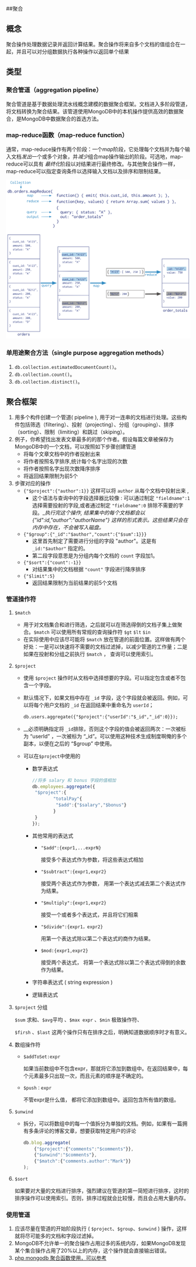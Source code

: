 ##聚合

## 概念

聚合操作处理数据记录并返回计算结果。聚合操作将来自多个文档的值组合在一起，并且可以对分组数据执行各种操作以返回单个结果 

## 类型

### 聚合管道（aggregation pipeline）

聚合管道是基于数据处理流水线概念建模的数据聚合框架。文档进入多阶段管道，将文档转换为聚合结果。该管道使用MongoDB中的本机操作提供高效的数据聚合，是MongoDB中数据聚合的首选方法。

### map-reduce函数（map-reduce function）

通常，map-reduce操作有两个阶段：一个*map*阶段，它处理每个文档并为每个输入文档*发出*一个或多个对象，并*减少*组合map操作输出的阶段。可选地，map-reduce可以具有 *最终化*阶段以对结果进行最终修改。与其他聚合操作一样，map-reduce可以指定查询条件以选择输入文档以及排序和限制结果。

![官网图](./image/map-reduce.bakedsvg官网图.svg)

### 单用途聚合方法（single purpose aggregation methods）

1. `db.collection.estimatedDocumentCount()`。
2. `db.collection.count()`。
3. `db.collection.distinct()`。

## 聚合框架

1. 用多个构件创建一个管道( pipeline ), 用于对一连串的文档进行处理。这些构件包括筛选（filtering）、投射（projecting）、分组（grouping）、排序（sorting）、限制（limiting）和跳过（skiping）。
2. 例子，你希望找出发表文章最多的的那个作者。假设每篇文章被保存为MongoDB中的一个文档，可以按照如下步骤创建管道
   * 将每个文章文档中的作者投射出来
   * 将作者按照名字排序,统计每个名字出现的次数
   * 将作者按照名字出现次数降序排序
   * 将返回结果限制为前5个
3. 步骤对应的操作
   * `{"$project":{"author":1}}` 这样可以将 `author` 从每个文档中投射出来 , 
     * 这个语法与查询中的字段选择器比较像 : 可以通过制定 `"fieldname":1` 选择需要投射的字段,或者通过制定 `"fieldname":0` 排除不需要的字段。__执行完这个操作, 结果集中的每个文档都会以{"_id":id,"author":"authorName"} 这样的形式表示。这些结果只会在内存中存在，不会被写入磁盘。__
   * `{"$group":{"_id":"$author","count":{"$sum":1}}}` 
     * 这里首先制定了需要进行分组的字段 "author"。这是有 `_id:"$author"`  指定的。
     * 第二段字段意思是为分组内每个文档的 `count` 字段加1。
   * `{"$sort":{"count":-1}}`
     * 对结果集中的文档根据 `"count"` 字段进行降序排序
   * `{"$limit":5}`
     * 返回结果限制为当前结果的前5个文档

### 管道操作符

1. `$match`

   * 用于对文档集合和进行筛选，之后就可以在筛选得倒的文档子集上做聚合。`$match` 可以使用所有常规的查询操作符 `$gt` `$lt`  `$in` 
   * 在实际使用中应该尽可能将 `$match` 放在管道的前面位置。这样做有两个好处：一是可以快速将不需要的文档过滤掉，以减少管道的工作量；二是如果在投射和分组之前执行 `$match` ， 查询可以使用索引。

2. `$project`

   * 使用 `$project` 操作时从文档中选择想要的字段。可以指定包含或者不包含一个字段。

   * 默认情况下，如果文档中存在 `_id` 字段，这个字段就会被返回。例如，可以将每个用户文档的 `_id` 在返回结果中重命名为 `userId`；

     ```html
     db.users.aggregate({"$project":{"userId":"$_id","_id":0}});
     ```

   * __必须明确指定将 `_id`排除，否则这个字段的值会被返回两次：一次被标为 “userId” ，一次被标为 “_id”。可以使用这种技术生成制度啊俺的多个副本，以便在之后的 “$group” 中使用。 

   * 可以在`$project`中使用的

     * 数学表达式

       ```javascript
       //将多 salary 和 bonus 字段的值相加
       db.employees.aggregate({
       	"$project":{
               "totalPay"{
       			"$add":{"$salary","$bonus"}
               }
       	}
       });
       ```

     * 其他常用的表达式

       - `"$add":{expr1,...exprN}`

         接受多个表达式作为参数，将这些表达式相加

       - `"$subtract":{expr1,expr2}`

         接受两个表达式作为参数， 用第一个表达式减去第二个表达式作为结果。

       - `"$multiply":{expr1,expr2}`

         接受一个或者多个表达式，并且将它们相乘

       - `"$divide":{expr1，expr2}`

         用第一个表达式除以第二个表达式的商作为结果。

       - `$mod:{expr1,expr2}`

         接受两个表达式， 将第一个表达式除以第二个表达式得倒的余数作为结果。

     * 字符串表达式 ( string expression )

     * 逻辑表达式

3. `$project` 分组

   `$sum` 求和、`$avg`平均 、`$max expr` 、`$min`  极致操作符、

   `$firsh` 、`$last` 这两个操作只有在排序之后，明确知道数据顺序时才有意义。

4. 数组操作符

   * `$addToSet:expr` 

     如果当前数组中不包含expr，那就将它添加到数组中。在返回结果中，每个元素最多只出现一次，而且元素的顺序是不确定的。

   * `$push：expr`

     不管expr是什么值， 都将它添加到数组中。返回包含所有值的数组。

5. `$unwind`

   * 拆分，可以将数组中的每一个值拆分为单独的文档。例如，如果有一篇拥有多条评论的博客文章，想要获取特定用户的评论

     ```javascript
     db.blog.aggregate(
         {"$project":{"comments":"$comments"}},
         {"$unwind":"$comments"},
         {"$match":{"comments.author":"Mark"}}
     );
     ```

6. `$sort`

   如果要对大量的文档进行排序，强烈建议在管道的第一简短进行排序，这时的排序操作可以使用索引。否则，排序过程就会比较慢，而且会占用大量内存。

### 使用管道

1. 应该尽量在管道的开始阶段执行 ( `$project`、`$group`、`$unwind` ) 操作，这样就将尽可能多的文档和字段过滤掉。
2. MongoDB不允许单一的聚合操作占用过多的系统内存，如果MongoDB发现某个集合操作占用了20%以上的内存，这个操作就会直接输出错误。
3. [php mongodb 聚合函数使用，可以参考](http://www.xuexiyuan.cn/article/detail/115.html)

